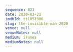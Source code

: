```yaml
---
sequence: 823
date: 2020-03-21
imdbId: tt1051906
slug: the-invisible-man-2020
venue: null
venueNotes: null
medium: iTunes
mediumNotes: null
---
```

